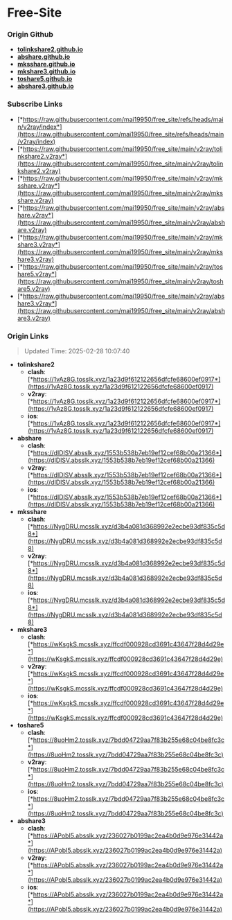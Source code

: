 # Free-Site

### Origin Github

- [**tolinkshare2.github.io**](https://github.com/tolinkshare2/tolinkshare2.github.io)
- [**abshare.github.io**](https://github.com/abshare/abshare.github.io)
- [**mksshare.github.io**](https://github.com/mksshare/mksshare.github.io)
- [**mkshare3.github.io**](https://github.com/mkshare3/mkshare3.github.io)
- [**toshare5.github.io**](https://github.com/toshare5/toshare5.github.io)
- [**abshare3.github.io**](https://github.com/abshare3/abshare3.github.io)

### Subscribe Links

- [*https://raw.githubusercontent.com/mai19950/free_site/refs/heads/main/v2ray/index*](https://raw.githubusercontent.com/mai19950/free_site/refs/heads/main/v2ray/index)
- [*https://raw.githubusercontent.com/mai19950/free_site/main/v2ray/tolinkshare2.v2ray*](https://raw.githubusercontent.com/mai19950/free_site/main/v2ray/tolinkshare2.v2ray)
- [*https://raw.githubusercontent.com/mai19950/free_site/main/v2ray/mksshare.v2ray*](https://raw.githubusercontent.com/mai19950/free_site/main/v2ray/mksshare.v2ray)
- [*https://raw.githubusercontent.com/mai19950/free_site/main/v2ray/abshare.v2ray*](https://raw.githubusercontent.com/mai19950/free_site/main/v2ray/abshare.v2ray)
- [*https://raw.githubusercontent.com/mai19950/free_site/main/v2ray/mkshare3.v2ray*](https://raw.githubusercontent.com/mai19950/free_site/main/v2ray/mkshare3.v2ray)
- [*https://raw.githubusercontent.com/mai19950/free_site/main/v2ray/toshare5.v2ray*](https://raw.githubusercontent.com/mai19950/free_site/main/v2ray/toshare5.v2ray)
- [*https://raw.githubusercontent.com/mai19950/free_site/main/v2ray/abshare3.v2ray*](https://raw.githubusercontent.com/mai19950/free_site/main/v2ray/abshare3.v2ray)

### Origin Links

> Updated Time: 2025-02-28 10:07:40

- **tolinkshare2**
  - **clash**: [*https://1vAz8G.tosslk.xyz/1a23d9f612122656dfcfe68600ef0917*](https://1vAz8G.tosslk.xyz/1a23d9f612122656dfcfe68600ef0917)
  - **v2ray**: [*https://1vAz8G.tosslk.xyz/1a23d9f612122656dfcfe68600ef0917*](https://1vAz8G.tosslk.xyz/1a23d9f612122656dfcfe68600ef0917)
  - **ios**: [*https://1vAz8G.tosslk.xyz/1a23d9f612122656dfcfe68600ef0917*](https://1vAz8G.tosslk.xyz/1a23d9f612122656dfcfe68600ef0917)
- **abshare**
  - **clash**: [*https://dIDlSV.absslk.xyz/1553b538b7eb19ef12cef68b00a21366*](https://dIDlSV.absslk.xyz/1553b538b7eb19ef12cef68b00a21366)
  - **v2ray**: [*https://dIDlSV.absslk.xyz/1553b538b7eb19ef12cef68b00a21366*](https://dIDlSV.absslk.xyz/1553b538b7eb19ef12cef68b00a21366)
  - **ios**: [*https://dIDlSV.absslk.xyz/1553b538b7eb19ef12cef68b00a21366*](https://dIDlSV.absslk.xyz/1553b538b7eb19ef12cef68b00a21366)
- **mksshare**
  - **clash**: [*https://NygDRU.mcsslk.xyz/d3b4a081d368992e2ecbe93df835c5d8*](https://NygDRU.mcsslk.xyz/d3b4a081d368992e2ecbe93df835c5d8)
  - **v2ray**: [*https://NygDRU.mcsslk.xyz/d3b4a081d368992e2ecbe93df835c5d8*](https://NygDRU.mcsslk.xyz/d3b4a081d368992e2ecbe93df835c5d8)
  - **ios**: [*https://NygDRU.mcsslk.xyz/d3b4a081d368992e2ecbe93df835c5d8*](https://NygDRU.mcsslk.xyz/d3b4a081d368992e2ecbe93df835c5d8)
- **mkshare3**
  - **clash**: [*https://wKsgkS.mcsslk.xyz/ffcdf000928cd3691c43647f28d4d29e*](https://wKsgkS.mcsslk.xyz/ffcdf000928cd3691c43647f28d4d29e)
  - **v2ray**: [*https://wKsgkS.mcsslk.xyz/ffcdf000928cd3691c43647f28d4d29e*](https://wKsgkS.mcsslk.xyz/ffcdf000928cd3691c43647f28d4d29e)
  - **ios**: [*https://wKsgkS.mcsslk.xyz/ffcdf000928cd3691c43647f28d4d29e*](https://wKsgkS.mcsslk.xyz/ffcdf000928cd3691c43647f28d4d29e)
- **toshare5**
  - **clash**: [*https://8uoHm2.tosslk.xyz/7bdd04729aa7f83b255e68c04be8fc3c*](https://8uoHm2.tosslk.xyz/7bdd04729aa7f83b255e68c04be8fc3c)
  - **v2ray**: [*https://8uoHm2.tosslk.xyz/7bdd04729aa7f83b255e68c04be8fc3c*](https://8uoHm2.tosslk.xyz/7bdd04729aa7f83b255e68c04be8fc3c)
  - **ios**: [*https://8uoHm2.tosslk.xyz/7bdd04729aa7f83b255e68c04be8fc3c*](https://8uoHm2.tosslk.xyz/7bdd04729aa7f83b255e68c04be8fc3c)
- **abshare3**
  - **clash**: [*https://APobI5.absslk.xyz/236027b0199ac2ea4b0d9e976e31442a*](https://APobI5.absslk.xyz/236027b0199ac2ea4b0d9e976e31442a)
  - **v2ray**: [*https://APobI5.absslk.xyz/236027b0199ac2ea4b0d9e976e31442a*](https://APobI5.absslk.xyz/236027b0199ac2ea4b0d9e976e31442a)
  - **ios**: [*https://APobI5.absslk.xyz/236027b0199ac2ea4b0d9e976e31442a*](https://APobI5.absslk.xyz/236027b0199ac2ea4b0d9e976e31442a)
